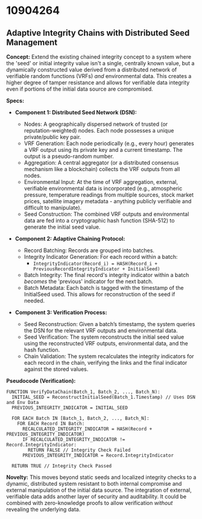 # 10904264

## Adaptive Integrity Chains with Distributed Seed Management

**Concept:** Extend the existing chained integrity concept to a system where the 'seed' or initial integrity value isn't a single, centrally known value, but a dynamically constructed value derived from a distributed network of verifiable random functions (VRFs) *and* environmental data. This creates a higher degree of tamper resistance and allows for verifiable data integrity even if portions of the initial data source are compromised.

**Specs:**

*   **Component 1: Distributed Seed Network (DSN):**
    *   Nodes: A geographically dispersed network of trusted (or reputation-weighted) nodes. Each node possesses a unique private/public key pair.
    *   VRF Generation: Each node periodically (e.g., every hour) generates a VRF output using its private key and a current timestamp. The output is a pseudo-random number.
    *   Aggregation: A central aggregator (or a distributed consensus mechanism like a blockchain) collects the VRF outputs from all nodes.
    *   Environmental Input: At the time of VRF aggregation, external, verifiable environmental data is incorporated (e.g., atmospheric pressure, temperature readings from multiple sources, stock market prices, satellite imagery metadata - anything publicly verifiable and difficult to manipulate).
    *   Seed Construction: The combined VRF outputs and environmental data are fed into a cryptographic hash function (SHA-512) to generate the initial seed value.

*   **Component 2: Adaptive Chaining Protocol:**
    *   Record Batching: Records are grouped into batches.
    *   Integrity Indicator Generation: For each record within a batch:
        *   `IntegrityIndicator(Record_i) = HASH(Record_i + PreviousRecordIntegrityIndicator + InitialSeed)`
    *   Batch Integrity: The final record's integrity indicator within a batch *becomes* the 'previous' indicator for the next batch.
    *   Batch Metadata: Each batch is tagged with the timestamp of the InitialSeed used. This allows for reconstruction of the seed if needed.

*   **Component 3: Verification Process:**
    *   Seed Reconstruction: Given a batch’s timestamp, the system queries the DSN for the relevant VRF outputs and environmental data.
    *   Seed Verification: The system reconstructs the initial seed value using the reconstructed VRF outputs, environmental data, and the hash function.
    *   Chain Validation: The system recalculates the integrity indicators for each record in the chain, verifying the links and the final indicator against the stored values.

**Pseudocode (Verification):**

```
FUNCTION VerifyDataChain(Batch_1, Batch_2, ..., Batch_N):
  INITIAL_SEED = ReconstructInitialSeed(Batch_1.Timestamp) // Uses DSN and Env Data
  PREVIOUS_INTEGRITY_INDICATOR = INITIAL_SEED

  FOR EACH Batch IN [Batch_1, Batch_2, ..., Batch_N]:
    FOR EACH Record IN Batch:
      RECALCULATED_INTEGRITY_INDICATOR = HASH(Record + PREVIOUS_INTEGRITY_INDICATOR)
      IF RECALCULATED_INTEGRITY_INDICATOR != Record.IntegrityIndicator:
        RETURN FALSE // Integrity Check Failed
      PREVIOUS_INTEGRITY_INDICATOR = Record.IntegrityIndicator

  RETURN TRUE // Integrity Check Passed
```

**Novelty:** This moves beyond static seeds and localized integrity checks to a dynamic, distributed system resistant to both internal compromise and external manipulation of the initial data source. The integration of external, verifiable data adds another layer of security and auditability. It could be combined with zero-knowledge proofs to allow verification *without* revealing the underlying data.